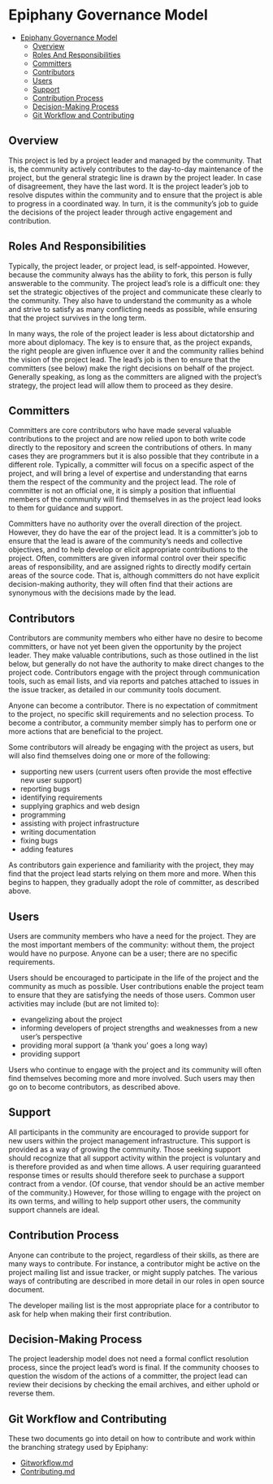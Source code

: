 # Epiphany Governance Model

<!-- TOC -->

- [Epiphany Governance Model](#epiphany-governance-model)
    - [Overview](#overview)
    - [Roles And Responsibilities](#roles-and-responsibilities)
    - [Committers](#committers)
    - [Contributors](#contributors)
    - [Users](#users)
    - [Support](#support)
    - [Contribution Process](#contribution-process)
    - [Decision-Making Process](#decision-making-process)
    - [Git Workflow and Contributing](#git-workflow-and-contributing)

<!-- /TOC -->

## Overview

This project is led by a project leader and managed by the community. That is, the community actively contributes to the day-to-day maintenance of the project, but the general strategic line is drawn by the project leader. In case of disagreement, they have the last word. It is the project leader’s job to resolve disputes within the community and to ensure that the project is able to progress in a coordinated way. In turn, it is the community’s job to guide the decisions of the project leader through active engagement and contribution.

## Roles And Responsibilities

Typically, the project leader, or project lead, is self-appointed. However, because the community always has the ability to fork, this person is fully answerable to the community. The project lead’s role is a difficult one: they set the strategic objectives of the project and communicate these clearly to the community. They also have to understand the community as a whole and strive to satisfy as many conflicting needs as possible, while ensuring that the project survives in the long term.

In many ways, the role of the project leader is less about dictatorship and more about diplomacy. The key is to ensure that, as the project expands, the right people are given influence over it and the community rallies behind the vision of the project lead. The lead’s job is then to ensure that the committers (see below) make the right decisions on behalf of the project. Generally speaking, as long as the committers are aligned with the project’s strategy, the project lead will allow them to proceed as they desire.

## Committers

Committers are core contributors who have made several valuable contributions to the project and are now relied upon to both write code directly to the repository and screen the contributions of others. In many cases they are programmers but it is also possible that they contribute in a different role. Typically, a committer will focus on a specific aspect of the project, and will bring a level of expertise and understanding that earns them the respect of the community and the project lead. The role of committer is not an official one, it is simply a position that influential members of the community will find themselves in as the project lead looks to them for guidance and support.

Committers have no authority over the overall direction of the project. However, they do have the ear of the project lead. It is a committer’s job to ensure that the lead is aware of the community’s needs and collective objectives, and to help develop or elicit appropriate contributions to the project. Often, committers are given informal control over their specific areas of responsibility, and are assigned rights to directly modify certain areas of the source code. That is, although committers do not have explicit decision-making authority, they will often find that their actions are synonymous with the decisions made by the lead.

## Contributors

Contributors are community members who either have no desire to become committers, or have not yet been given the opportunity by the project leader. They make valuable contributions, such as those outlined in the list below, but generally do not have the authority to make direct changes to the project code. Contributors engage with the project through communication tools, such as email lists, and via reports and patches attached to issues in the issue tracker, as detailed in our community tools document.

Anyone can become a contributor. There is no expectation of commitment to the project, no specific skill requirements and no selection process. To become a contributor, a community member simply has to perform one or more actions that are beneficial to the project.

Some contributors will already be engaging with the project as users, but will also find themselves doing one or more of the following:

* supporting new users (current users often provide the most effective new user support)
* reporting bugs
* identifying requirements
* supplying graphics and web design
* programming
* assisting with project infrastructure
* writing documentation
* fixing bugs
* adding features

As contributors gain experience and familiarity with the project, they may find that the project lead starts relying on them more and more. When this begins to happen, they gradually adopt the role of committer, as described above.

## Users

Users are community members who have a need for the project. They are the most important members of the community: without them, the project would have no purpose. Anyone can be a user; there are no specific requirements.

Users should be encouraged to participate in the life of the project and the community as much as possible. User contributions enable the project team to ensure that they are satisfying the needs of those users. Common user activities may include (but are not limited to):

* evangelizing about the project
* informing developers of project strengths and weaknesses from a new user’s perspective
* providing moral support (a ‘thank you’ goes a long way)
* providing support

Users who continue to engage with the project and its community will often find themselves becoming more and more involved. Such users may then go on to become contributors, as described above.

## Support

All participants in the community are encouraged to provide support for new users within the project management infrastructure. This support is provided as a way of growing the community. Those seeking support should recognize that all support activity within the project is voluntary and is therefore provided as and when time allows. A user requiring guaranteed response times or results should therefore seek to purchase a support contract from a vendor. (Of course, that vendor should be an active member of the community.) However, for those willing to engage with the project on its own terms, and willing to help support other users, the community support channels are ideal.

## Contribution Process

Anyone can contribute to the project, regardless of their skills, as there are many ways to contribute. For instance, a contributor might be active on the project mailing list and issue tracker, or might supply patches. The various ways of contributing are described in more detail in our roles in open source document.

The developer mailing list is the most appropriate place for a contributor to ask for help when making their first contribution.

## Decision-Making Process

The project leadership model does not need a formal conflict resolution process, since the project lead’s word is final. If the community chooses to question the wisdom of the actions of a committer, the project lead can review their decisions by checking the email archives, and either uphold or reverse them.

## Git Workflow and Contributing

These two documents go into detail on how to contribute and work within the branching strategy used by Epiphany:

* [Gitworkflow.md](./GITWORKFLOW.md)
* [Contributing.md](./CONTRIBUTING.md)

